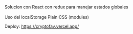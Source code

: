 Solucion con React con redux para manejar estados globales
<br></br>
Uso del localStorage
Plain CSS (modules)

Deploy: https://cryptofav.vercel.app/
